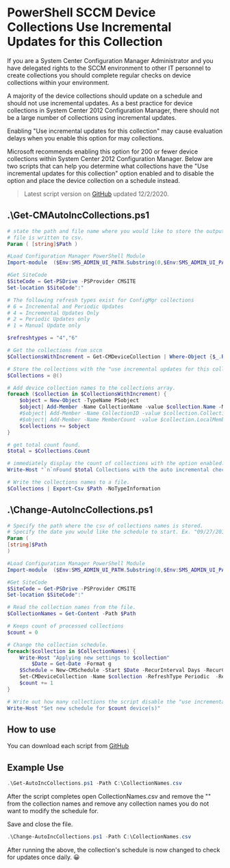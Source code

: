 # PowerShell SCCM Device Collections Use Incremental Updates for this Collection

If you are a System Center Configuration Manager Administrator and you have delegated rights to the SCCM environment to other IT personnel to create collections you should complete regular checks on device collections within your environment.

A majority of the device collections should update on a schedule and should not use incremental updates. As a best practice for device collections in System Center 2012 Configuration Manager, there should not be a large number of collections using incremental updates.

Enabling "Use incremental updates for this collection" may cause evaluation delays when you enable this option for may collections.

Microsoft recommends enabling this option for 200 or fewer device collections within System Center 2012 Configuration Manager. Below are two scripts that can help you determine what collections have the "Use incremental updates for this collection" option enabled and to disable the option and place the device collection on a schedule instead.

> Latest script version on [GitHub](https://github.com/jameswassinger/PowerShell/tree/main/SCRIPTS/MECM) updated 12/2/2020.

## .\Get-CMAutoIncCollections.ps1

```powershell
# state the path and file name where you would like to store the output.
# file is written to csv.
Param ( [string]$Path )

#Load Configuration Manager PowerShell Module
Import-module  ($Env:SMS_ADMIN_UI_PATH.Substring(0,$Env:SMS_ADMIN_UI_PATH.Length-5)+  '\ConfigurationManager.psd1')

#Get SiteCode
$SiteCode = Get-PSDrive -PSProvider CMSITE
Set-location $SiteCode":"

# The following refresh types exist for ConfigMgr collections
# 6 = Incremental and Periodic Updates
# 4 = Incremental Updates Only
# 2 = Periodic Updates only
# 1 = Manual Update only

$refreshtypes = "4","6"

# Get the collections from sccm
$CollectionsWithIncrement = Get-CMDeviceCollection | Where-Object {$_.RefreshType  -in $refreshtypes}

# Store the collections with the "use incremental updates for this collection"  option enabled.
$Collections = @()

# Add device collection names to the collections array.
foreach ($collection in $CollectionsWithIncrement) {
    $object = New-Object -TypeName PSobject
    $object| Add-Member -Name CollectionName -value $collection.Name -MemberType  NoteProperty
    #$object| Add-Member -Name CollectionID -value $collection.CollectionID  -MemberType NoteProperty
    #$object| Add-Member -Name MemberCount -value $collection.LocalMemberCount  -MemberType NoteProperty
    $collections += $object
}

# get total count found.
$total = $Collections.Count

# immediately display the count of collections with the option enabled.
Write-Host "`n`nFound $total Collections with the auto incremental checked.`n`n"

# Write the collections names to a file.
$Collections | Export-Csv $Path -NoTypeInformation
```

## .\Change-AutoIncCollections.ps1

```powershell
# Specify the path where the csv of collections names is stored.
# Specify the date you would like the schedule to start. Ex. "09/27/2018 9:00 AM"
Param (
[string]$Path
)

#Load Configuration Manager PowerShell Module
Import-module  ($Env:SMS_ADMIN_UI_PATH.Substring(0,$Env:SMS_ADMIN_UI_PATH.Length-5)+  '\ConfigurationManager.psd1')

#Get SiteCode
$SiteCode = Get-PSDrive -PSProvider CMSITE
Set-location $SiteCode":"

# Read the collection names from the file.
$CollectionNames = Get-Content -Path $Path

# Keeps count of processed collections
$count = 0

# Change the collection schedule.
foreach($collection in $CollectionNames) {
    Write-Host "Applying new settings to $collection"
        $Date = Get-Date -Format g
    $Schedule = New-CMSchedule -Start $Date -RecurInterval Days -RecurCount 1  
    Set-CMDeviceCollection -Name $collection -RefreshType Periodic  -RefreshSchedule $Schedule
    $count += 1      
}

# Write out how many collections the script disable the "use incremental updates  for this collection" option for.
Write-Host "Set new schedule for $count device(s)"
```

## How to use

You can download each script from [GitHub](https://github.com/jameswassinger/PowerShell/tree/main/SCRIPTS/MECM)

## Example Use

```powershell
.\Get-AutoIncCollections.ps1 -Path C:\CollectionNames.csv
```

After the script completes open CollectionNames.csv and remove the "" from the collection names and remove any collection names you do not want to modify the schedule for.

Save and close the file.

```powershell
.\Change-AutoIncCollections.ps1 -Path C:\CollectionNames.csv
```

After running the above, the collection's schedule is now changed to check for updates once daily. 😀